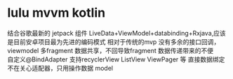 # lulu mvvm kotlin
结合谷歌最新的 jetpack 组件 LiveData+ViewModel+databinding+Rxjava,应该是目前安卓项目最为先进的编码模式
相对于传统的mvp 没有多余的接口回调，viewmodel 多fragment 数据共享，不回导致fragment 数据传递带来的不便        
自定义@BindAdapter 
支持recyclerView ListView ViewPager 等
直接数据绑定不在关心适配器，只用操作数据 model

